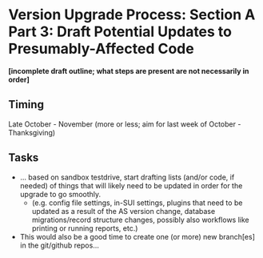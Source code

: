 # Version Upgrade Process: Section A Part 3: Draft Potential Updates to Presumably-Affected Code

**[incomplete draft outline; what steps are present are not necessarily in order]**

## Timing

Late October - November (more or less; aim for last week of October - Thanksgiving)

## Tasks

- ... based on sandbox testdrive, start drafting lists (and/or code, if needed) of things that will likely need to be updated in order for the upgrade to go smoothly.  
  - (e.g. config file settings, in-SUI settings, plugins that need to be updated as a result of the AS version change, database migrations/record structure changes, possibly also workflows like printing or running reports, etc.)
- This would also be a good time to create one (or more) new branch[es] in the git/github repos...
